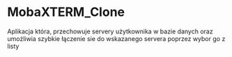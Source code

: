 # MobaXTERM_Clone
Aplikacja która, przechowuje servery użytkownika w bazie danych oraz umożliwia szybkie łączenie sie do wskazanego servera poprzez wybor go z listy
